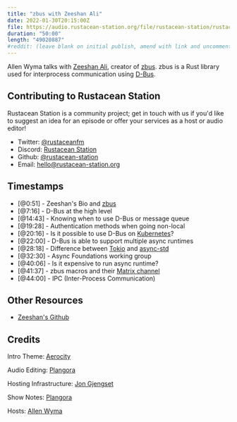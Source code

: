 ```yaml
---
title: "zbus with Zeeshan Ali"
date: 2022-01-30T20:15:00Z
file: https://audio.rustacean-station.org/file/rustacean-station/rustacean-station-e056-zeeshan-ali.mp3
duration: "50:00"
length: "49020887"
#reddit: (leave blank on initial publish, amend with link and uncomment this line after Reddit thread has been posted)
---
```

Allen Wyma talks with [Zeeshan Ali](https://twitter.com/theelbasian), creator of [zbus](https://github.com/zeenix/zbus). zbus is a Rust library used for interprocess communication using [D-Bus](https://dbus.freedesktop.org/doc/dbus-specification.html).


## Contributing to Rustacean Station

Rustacean Station is a community project; get in touch with us if you'd like to suggest an idea for an episode or offer your services as a host or audio editor!

- Twitter: [@rustaceanfm](https://twitter.com/rustaceanfm)
- Discord: [Rustacean Station](https://discord.gg/cHc3Gyc)
- Github: [@rustacean-station](https://github.com/rustacean-station/)
- Email: [hello@rustacean-station.org](mailto:hello@rustacean-station.org)

## Timestamps 

- [@0:51] - Zeeshan's Bio and [zbus](https://lib.rs/crates/zbus)
- [@7:16] - D-Bus at the high level
- [@14:43] - Knowing when to use D-Bus or message queue
- [@19:28] - Authentication methods when going non-local
- [@20:16] - Is it possible to use D-Bus on [Kubernetes](https://kubernetes.io/)?
- [@22:00] - D-Bus is able to support multiple async runtimes
- [@28:18] - Difference between [Tokio](https://tokio.rs/) and [async-std](https://async.rs/)
- [@32:30] - Async Foundations working group
- [@40:06] - Is it expensive to run async runtime?
- [@41:37] - zbus macros and their [Matrix channel](https://matrix.to/#/#zbus:matrix.org)
- [@44:00] - IPC (Inter-Process Communication)

## Other Resources
- [Zeeshan's Github](https://github.com/zeenix)

## Credits
Intro Theme: [Aerocity](https://twitter.com/AerocityMusic)

Audio Editing: [Plangora](https://twitter.com/plangora)

Hosting Infrastructure: [Jon Gjengset](https://twitter.com/jonhoo/)

Show Notes: [Plangora](https://twitter.com/plangora)

Hosts: [Allen Wyma](https://twitter.com/allenwyma)